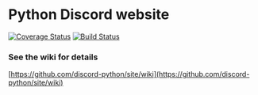 # Python Discord website

[![Coverage Status](https://coveralls.io/repos/github/discord-python/site/badge.svg?branch=master)](https://coveralls.io/github/discord-python/site?branch=master) [![Build Status](https://travis-ci.org/discord-python/site.svg?branch=master)](https://travis-ci.org/discord-python/site)

### See the wiki for details

[https://github.com/discord-python/site/wiki](https://github.com/discord-python/site/wiki)
